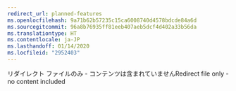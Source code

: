 ```yaml
---
redirect_url: planned-features
ms.openlocfilehash: 9a71b62b57235c15ca6008740d4578bdcde84a6d
ms.sourcegitcommit: 96a8b76935ff81eeb407aeb5dcf4d402a33b56da
ms.translationtype: HT
ms.contentlocale: ja-JP
ms.lasthandoff: 01/14/2020
ms.locfileid: "2952403"
---
```

<span data-ttu-id="9c50e-101">リダイレクト ファイルのみ - コンテンツは含まれていません</span><span class="sxs-lookup"><span data-stu-id="9c50e-101">Redirect file only - no content included</span></span>